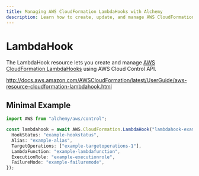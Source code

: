 ```yaml
---
title: Managing AWS CloudFormation LambdaHooks with Alchemy
description: Learn how to create, update, and manage AWS CloudFormation LambdaHooks using Alchemy Cloud Control.
---
```


# LambdaHook

The LambdaHook resource lets you create and manage [AWS CloudFormation LambdaHooks](https://docs.aws.amazon.com/cloudformation/latest/userguide/) using AWS Cloud Control API.

http://docs.aws.amazon.com/AWSCloudFormation/latest/UserGuide/aws-resource-cloudformation-lambdahook.html

## Minimal Example

```ts
import AWS from "alchemy/aws/control";

const lambdahook = await AWS.CloudFormation.LambdaHook("lambdahook-example", {
  HookStatus: "example-hookstatus",
  Alias: "example-alias",
  TargetOperations: ["example-targetoperations-1"],
  LambdaFunction: "example-lambdafunction",
  ExecutionRole: "example-executionrole",
  FailureMode: "example-failuremode",
});
```

